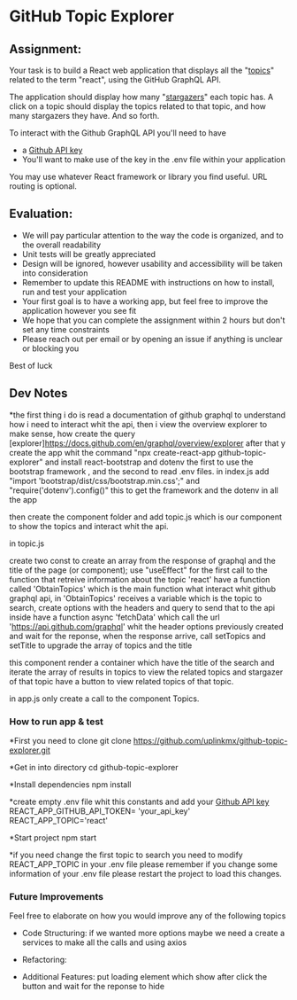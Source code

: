 # GitHub Topic Explorer

## Assignment:

Your task is to build a React web application that displays all the "[topics](https://docs.github.com/en/free-pro-team@latest/graphql/reference/objects#topic)" related to the term "react", using the GitHub GraphQL API.

The application should display how many "[stargazers](https://docs.github.com/en/free-pro-team@latest/graphql/reference/objects#stargazerconnection)" each topic has. A click on a topic should display the topics related to that topic, and how many stargazers they have. And so forth.

To interact with the Github GraphQL API you'll need to have
  * a [Github API key](https://docs.github.com/en/free-pro-team@latest/graphql/guides/forming-calls-with-graphql#authenticating-with-graphql)
  * You'll want to make use of the key in the .env file within your application

You may use whatever React framework or library you find useful. URL routing is optional.


## Evaluation:

* We will pay particular attention to the way the code is organized, and to the overall readability
* Unit tests will be greatly appreciated
* Design will be ignored, however usability and accessibility will be taken into consideration
* Remember to update this README with instructions on how to install, run and test your application
* Your first goal is to have a working app, but feel free to improve the application however you see fit
* We hope that you can complete the assignment within 2 hours but don't set any time constraints
* Please reach out per email or by opening an issue if anything is unclear or blocking you

Best of luck

## Dev Notes

*the first thing i do is read a documentation of github graphql to understand how i need to interact whit the api, 
then i view the overview explorer to make sense, how create the query [explorer]https://docs.github.com/en/graphql/overview/explorer
after that y create the app whit the command "npx create-react-app github-topic-explorer" and install 
react-bootstrap and dotenv the first to use the bootstrap framework , and the second to read .env files.
in index.js add "import 'bootstrap/dist/css/bootstrap.min.css';" and "require('dotenv').config()"
this to get the framework and the dotenv in all the app

then create the component folder and add topic.js which is our component to show the topics and interact whit the api.

in topic.js

create two const to create an array from the response of graphql and the title of the page (or component);
use "useEffect" for the first call to the function that retreive information about the topic 'react'
have a function called 'ObtainTopics' which is the main function what interact whit github graphql api,
in 'ObtainTopics' receives a variable which is the topic to search,
create options with the headers and query to send that to the api
inside have a function async 'fetchData' which call the url 'https://api.github.com/graphql' whit the header options
previously created and wait for the reponse, when the response arrive, call setTopics and setTitle to upgrade the array 
of topics and the title

this component render a container which have the title of the search and iterate the array of results in topics to view the 
related topics and stargazer of that topic have a button to view related topics of that topic.

in app.js only create a call to the component Topics.

### How to run app & test

*First you need to clone
git clone https://github.com/uplinkmx/github-topic-explorer.git

*Get in into directory 
cd github-topic-explorer

*Install dependencies
npm install

*create empty .env file whit this constants and add your [Github API key](https://docs.github.com/en/free-pro-team@latest/graphql/guides/forming-calls-with-graphql#authenticating-with-graphql) 
REACT_APP_GITHUB_API_TOKEN= 'your_api_key'
REACT_APP_TOPIC='react'

*Start project
npm start

*if you need change the first topic to search you need to modify REACT_APP_TOPIC in your .env file please remember if you change 
some information of your .env file please restart the project to load this changes.

### Future Improvements

Feel free to elaborate on how you would improve any of the following topics 

* Code Structuring:
if we wanted more options maybe we need a create a services to make all the calls and using axios 

* Refactoring:

* Additional Features:
put loading element which show after click the button and wait for the reponse to hide
